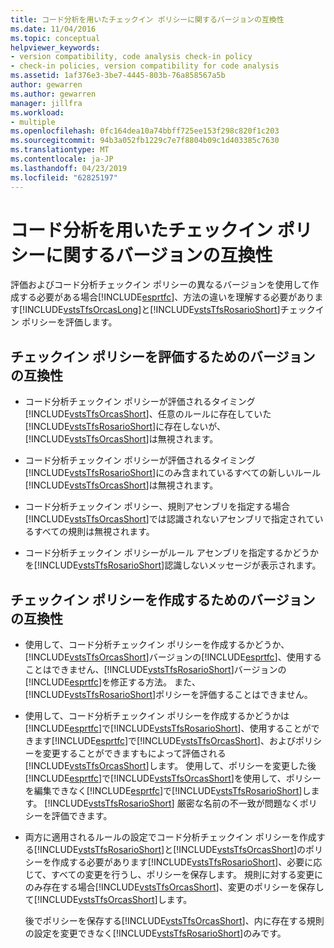 ```yaml
---
title: コード分析を用いたチェックイン ポリシーに関するバージョンの互換性
ms.date: 11/04/2016
ms.topic: conceptual
helpviewer_keywords:
- version compatibility, code analysis check-in policy
- check-in policies, version compatibility for code analysis
ms.assetid: 1af376e3-3be7-4445-803b-76a858567a5b
author: gewarren
ms.author: gewarren
manager: jillfra
ms.workload:
- multiple
ms.openlocfilehash: 0fc164dea10a74bbff725ee153f298c820f1c203
ms.sourcegitcommit: 94b3a052fb1229c7e7f8804b09c1d403385c7630
ms.translationtype: MT
ms.contentlocale: ja-JP
ms.lasthandoff: 04/23/2019
ms.locfileid: "62825197"
---
```

# <a name="version-compatibility-for-code-analysis-check-in-policies"></a>コード分析を用いたチェックイン ポリシーに関するバージョンの互換性

評価およびコード分析チェックイン ポリシーの異なるバージョンを使用して作成する必要がある場合[!INCLUDE[esprtfc](../code-quality/includes/esprtfc_md.md)]、方法の違いを理解する必要があります[!INCLUDE[vstsTfsOrcasLong](../code-quality/includes/vststfsorcaslong_md.md)]と[!INCLUDE[vstsTfsRosarioShort](../code-quality/includes/vststfsrosarioshort_md.md)]チェックイン ポリシーを評価します。

## <a name="version-compatibility-for-evaluating-check-in-policies"></a>チェックイン ポリシーを評価するためのバージョンの互換性

- コード分析チェックイン ポリシーが評価されるタイミング[!INCLUDE[vstsTfsOrcasShort](../code-quality/includes/vststfsorcasshort_md.md)]、任意のルールに存在していた[!INCLUDE[vstsTfsRosarioShort](../code-quality/includes/vststfsrosarioshort_md.md)]に存在しないが、[!INCLUDE[vstsTfsOrcasShort](../code-quality/includes/vststfsorcasshort_md.md)]は無視されます。

- コード分析チェックイン ポリシーが評価されるタイミング[!INCLUDE[vstsTfsRosarioShort](../code-quality/includes/vststfsrosarioshort_md.md)]にのみ含まれているすべての新しいルール[!INCLUDE[vstsTfsOrcasShort](../code-quality/includes/vststfsorcasshort_md.md)]は無視されます。

- コード分析チェックイン ポリシー、規則アセンブリを指定する場合[!INCLUDE[vstsTfsOrcasShort](../code-quality/includes/vststfsorcasshort_md.md)]では認識されないアセンブリで指定されているすべての規則は無視されます。

- コード分析チェックイン ポリシーがルール アセンブリを指定するかどうかを[!INCLUDE[vstsTfsRosarioShort](../code-quality/includes/vststfsrosarioshort_md.md)]認識しないメッセージが表示されます。

## <a name="version-compatibility-for-authoring-check-in-policies"></a>チェックイン ポリシーを作成するためのバージョンの互換性

- 使用して、コード分析チェックイン ポリシーを作成するかどうか、[!INCLUDE[vstsTfsOrcasShort](../code-quality/includes/vststfsorcasshort_md.md)]バージョンの[!INCLUDE[esprtfc](../code-quality/includes/esprtfc_md.md)]、使用することはできません、[!INCLUDE[vstsTfsRosarioShort](../code-quality/includes/vststfsrosarioshort_md.md)]バージョンの[!INCLUDE[esprtfc](../code-quality/includes/esprtfc_md.md)]を修正する方法。 また、[!INCLUDE[vstsTfsRosarioShort](../code-quality/includes/vststfsrosarioshort_md.md)]ポリシーを評価することはできません。

- 使用して、コード分析チェックイン ポリシーを作成するかどうかは[!INCLUDE[esprtfc](../code-quality/includes/esprtfc_md.md)]で[!INCLUDE[vstsTfsRosarioShort](../code-quality/includes/vststfsrosarioshort_md.md)]、使用することができます[!INCLUDE[esprtfc](../code-quality/includes/esprtfc_md.md)]で[!INCLUDE[vstsTfsOrcasShort](../code-quality/includes/vststfsorcasshort_md.md)]、およびポリシーを変更することができますもによって評価される[!INCLUDE[vstsTfsOrcasShort](../code-quality/includes/vststfsorcasshort_md.md)]します。 使用して、ポリシーを変更した後[!INCLUDE[esprtfc](../code-quality/includes/esprtfc_md.md)]で[!INCLUDE[vstsTfsOrcasShort](../code-quality/includes/vststfsorcasshort_md.md)]を使用して、ポリシーを編集できなく[!INCLUDE[esprtfc](../code-quality/includes/esprtfc_md.md)]で[!INCLUDE[vstsTfsRosarioShort](../code-quality/includes/vststfsrosarioshort_md.md)]します。 [!INCLUDE[vstsTfsRosarioShort](../code-quality/includes/vststfsrosarioshort_md.md)] 厳密な名前の不一致が問題なくポリシーを評価できます。

- 両方に適用されるルールの設定でコード分析チェックイン ポリシーを作成する[!INCLUDE[vstsTfsRosarioShort](../code-quality/includes/vststfsrosarioshort_md.md)]と[!INCLUDE[vstsTfsOrcasShort](../code-quality/includes/vststfsorcasshort_md.md)]のポリシーを作成する必要があります[!INCLUDE[vstsTfsRosarioShort](../code-quality/includes/vststfsrosarioshort_md.md)]、必要に応じて、すべての変更を行うし、ポリシーを保存します。 規則に対する変更にのみ存在する場合[!INCLUDE[vstsTfsOrcasShort](../code-quality/includes/vststfsorcasshort_md.md)]、変更のポリシーを保存して[!INCLUDE[vstsTfsOrcasShort](../code-quality/includes/vststfsorcasshort_md.md)]します。

   後でポリシーを保存する[!INCLUDE[vstsTfsOrcasShort](../code-quality/includes/vststfsorcasshort_md.md)]、内に存在する規則の設定を変更できなく[!INCLUDE[vstsTfsRosarioShort](../code-quality/includes/vststfsrosarioshort_md.md)]のみです。
